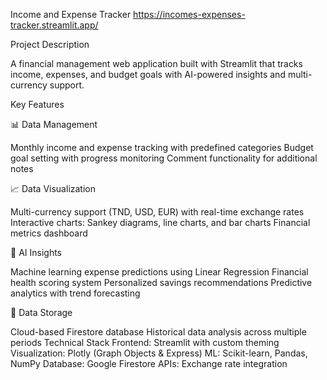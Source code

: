 Income and Expense Tracker
https://incomes-expenses-tracker.streamlit.app/

Project Description

A financial management web application built with Streamlit that tracks income, expenses, and budget goals with AI-powered insights and multi-currency support.

Key Features

📊 Data Management

Monthly income and expense tracking with predefined categories
Budget goal setting with progress monitoring
Comment functionality for additional notes

📈 Data Visualization

Multi-currency support (TND, USD, EUR) with real-time exchange rates
Interactive charts: Sankey diagrams, line charts, and bar charts
Financial metrics dashboard

🤖 AI Insights


Machine learning expense predictions using Linear Regression
Financial health scoring system
Personalized savings recommendations
Predictive analytics with trend forecasting

💾 Data Storage

Cloud-based Firestore database
Historical data analysis across multiple periods
Technical Stack
Frontend: Streamlit with custom theming
Visualization: Plotly (Graph Objects & Express)
ML: Scikit-learn, Pandas, NumPy
Database: Google Firestore
APIs: Exchange rate integration
